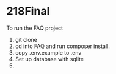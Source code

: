 # 218Final

To run the FAQ project

1. git clone
2. cd into FAQ and run composer install.
3. copy .env.example to .env
4. Set up database with sqlite
5. 

